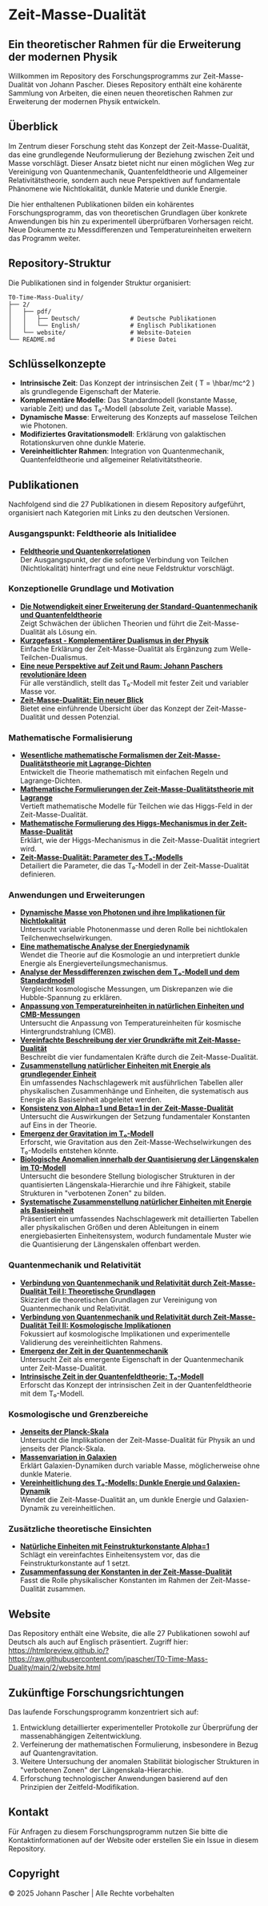 # Zeit-Masse-Dualität

## Ein theoretischer Rahmen für die Erweiterung der modernen Physik

Willkommen im Repository des Forschungsprogramms zur Zeit-Masse-Dualität von Johann Pascher. Dieses Repository enthält eine kohärente Sammlung von Arbeiten, die einen neuen theoretischen Rahmen zur Erweiterung der modernen Physik entwickeln.

## Überblick

Im Zentrum dieser Forschung steht das Konzept der Zeit-Masse-Dualität, das eine grundlegende Neuformulierung der Beziehung zwischen Zeit und Masse vorschlägt. Dieser Ansatz bietet nicht nur einen möglichen Weg zur Vereinigung von Quantenmechanik, Quantenfeldtheorie und Allgemeiner Relativitätstheorie, sondern auch neue Perspektiven auf fundamentale Phänomene wie Nichtlokalität, dunkle Materie und dunkle Energie.

Die hier enthaltenen Publikationen bilden ein kohärentes Forschungsprogramm, das von theoretischen Grundlagen über konkrete Anwendungen bis hin zu experimentell überprüfbaren Vorhersagen reicht. Neue Dokumente zu Messdifferenzen und Temperatureinheiten erweitern das Programm weiter.

## Repository-Struktur

Die Publikationen sind in folgender Struktur organisiert:
```
T0-Time-Mass-Duality/
├── 2/
│   ├── pdf/
│   │   ├── Deutsch/              # Deutsche Publikationen
│   │   └── English/              # Englisch Publikationen
│   └── website/                  # Website-Dateien
└── README.md                     # Diese Datei
```


## Schlüsselkonzepte

- **Intrinsische Zeit**: Das Konzept der intrinsischen Zeit \( T = \hbar/mc^2 \) als grundlegende Eigenschaft der Materie.
- **Komplementäre Modelle**: Das Standardmodell (konstante Masse, variable Zeit) und das T₀-Modell (absolute Zeit, variable Masse).
- **Dynamische Masse**: Erweiterung des Konzepts auf masselose Teilchen wie Photonen.
- **Modifiziertes Gravitationsmodell**: Erklärung von galaktischen Rotationskurven ohne dunkle Materie.
- **Vereinheitlichter Rahmen**: Integration von Quantenmechanik, Quantenfeldtheorie und allgemeiner Relativitätstheorie.

## Publikationen

Nachfolgend sind die 27 Publikationen in diesem Repository aufgeführt, organisiert nach Kategorien mit Links zu den deutschen Versionen.

### Ausgangspunkt: Feldtheorie als Initialidee

- **[Feldtheorie und Quantenkorrelationen](https://github.com/jpascher/T0-Time-Mass-Duality/blob/main/2/pdf/Deutsch/FeldtheorieQuanten.pdf)**  
  Der Ausgangspunkt, der die sofortige Verbindung von Teilchen (Nichtlokalität) hinterfragt und eine neue Feldstruktur vorschlägt.

### Konzeptionelle Grundlage und Motivation

- **[Die Notwendigkeit einer Erweiterung der Standard-Quantenmechanik und Quantenfeldtheorie](https://github.com/jpascher/T0-Time-Mass-Duality/blob/main/2/pdf/Deutsch/NotwendigkeitQMErweiterung.pdf)**  
  Zeigt Schwächen der üblichen Theorien und führt die Zeit-Masse-Dualität als Lösung ein.
- **[Kurzgefasst - Komplementärer Dualismus in der Physik](https://github.com/jpascher/T0-Time-Mass-Duality/blob/main/2/pdf/Deutsch/KurzKomplementDualPhysik.pdf)**  
  Einfache Erklärung der Zeit-Masse-Dualität als Ergänzung zum Welle-Teilchen-Dualismus.
- **[Eine neue Perspektive auf Zeit und Raum: Johann Paschers revolutionäre Ideen](https://github.com/jpascher/T0-Time-Mass-Duality/blob/main/2/pdf/Deutsch/ZeitRaumPascher.pdf)**  
  Für alle verständlich, stellt das T₀-Modell mit fester Zeit und variabler Masse vor.
- **[Zeit-Masse-Dualität: Ein neuer Blick](https://github.com/jpascher/T0-Time-Mass-Duality/blob/main/2/pdf/Deutsch/ZeitMasseNeuerBlick.pdf)**  
  Bietet eine einführende Übersicht über das Konzept der Zeit-Masse-Dualität und dessen Potenzial.

### Mathematische Formalisierung

- **[Wesentliche mathematische Formalismen der Zeit-Masse-Dualitätstheorie mit Lagrange-Dichten](https://github.com/jpascher/T0-Time-Mass-Duality/blob/main/2/pdf/Deutsch/MathZeitMasseLagrangeDicht.pdf)**  
  Entwickelt die Theorie mathematisch mit einfachen Regeln und Lagrange-Dichten.
- **[Mathematische Formulierungen der Zeit-Masse-Dualitätstheorie mit Lagrange](https://github.com/jpascher/T0-Time-Mass-Duality/blob/main/2/pdf/Deutsch/MathZeitMasseLagrange.pdf)**  
  Vertieft mathematische Modelle für Teilchen wie das Higgs-Feld in der Zeit-Masse-Dualität.
- **[Mathematische Formulierung des Higgs-Mechanismus in der Zeit-Masse-Dualität](https://github.com/jpascher/T0-Time-Mass-Duality/blob/main/2/pdf/Deutsch/MathHiggsZeitMasse.pdf)**  
  Erklärt, wie der Higgs-Mechanismus in die Zeit-Masse-Dualität integriert wird.
- **[Zeit-Masse-Dualität: Parameter des T₀-Modells](https://github.com/jpascher/T0-Time-Mass-Duality/blob/main/2/pdf/Deutsch/ZeitMasseT0Params.pdf)**  
  Detailiert die Parameter, die das T₀-Modell in der Zeit-Masse-Dualität definieren.

### Anwendungen und Erweiterungen

- **[Dynamische Masse von Photonen und ihre Implikationen für Nichtlokalität](https://github.com/jpascher/T0-Time-Mass-Duality/blob/main/2/pdf/Deutsch/DynMassePhotonenNichtlokal.pdf)**  
  Untersucht variable Photonenmasse und deren Rolle bei nichtlokalen Teilchenwechselwirkungen.
- **[Eine mathematische Analyse der Energiedynamik](https://github.com/jpascher/T0-Time-Mass-Duality/blob/main/2/pdf/Deutsch/MathEnergiedynamik.pdf)**  
  Wendet die Theorie auf die Kosmologie an und interpretiert dunkle Energie als Energieverteilungsmechanismus.
- **[Analyse der Messdifferenzen zwischen dem T₀-Modell und dem Standardmodell](https://github.com/jpascher/T0-Time-Mass-Duality/blob/main/2/pdf/Deutsch/MessdifferenzenT0Standard.pdf)**  
  Vergleicht kosmologische Messungen, um Diskrepanzen wie die Hubble-Spannung zu erklären.
- **[Anpassung von Temperatureinheiten in natürlichen Einheiten und CMB-Messungen](https://github.com/jpascher/T0-Time-Mass-Duality/blob/main/2/pdf/Deutsch/TempEinheitenCMB.pdf)**  
  Untersucht die Anpassung von Temperatureinheiten für kosmische Hintergrundstrahlung (CMB).
- **[Vereinfachte Beschreibung der vier Grundkräfte mit Zeit-Masse-Dualität](https://github.com/jpascher/T0-Time-Mass-Duality/blob/main/2/pdf/Deutsch/VierKraefteZeitMasse.pdf)**  
  Beschreibt die vier fundamentalen Kräfte durch die Zeit-Masse-Dualität.
- **[Zusammenstellung natürlicher Einheiten mit Energie als grundlegender Einheit](https://github.com/jpascher/T0-Time-Mass-Duality/blob/main/2/pdf/Deutsch/NatEinheitenSystematik.pdf)**  
  Ein umfassendes Nachschlagewerk mit ausführlichen Tabellen aller physikalischen Zusammenhänge und Einheiten, die systematisch aus Energie als Basiseinheit abgeleitet werden.
- **[Konsistenz von Alpha=1 und Beta=1 in der Zeit-Masse-Dualität](https://github.com/jpascher/T0-Time-Mass-Duality/blob/main/2/pdf/Deutsch/Alpha1Beta1Konsistenz.pdf)**  
  Untersucht die Auswirkungen der Setzung fundamentaler Konstanten auf Eins in der Theorie.
- **[Emergenz der Gravitation im T₀-Modell](https://github.com/jpascher/T0-Time-Mass-Duality/blob/main/2/pdf/Deutsch/EmergentGravT0.pdf)**  
  Erforscht, wie Gravitation aus den Zeit-Masse-Wechselwirkungen des T₀-Modells entstehen könnte.
- **[Biologische Anomalien innerhalb der Quantisierung der Längenskalen im T0-Modell](https://github.com/jpascher/T0-Time-Mass-Duality/blob/main/2/pdf/Deutsch/biologischeSysteme.pdf)**  
  Untersucht die besondere Stellung biologischer Strukturen in der quantisierten Längenskala-Hierarchie und ihre Fähigkeit, stabile Strukturen in "verbotenen Zonen" zu bilden.
- **[Systematische Zusammenstellung natürlicher Einheiten mit Energie als Basiseinheit](https://github.com/jpascher/T0-Time-Mass-Duality/blob/main/2/pdf/Deutsch/NatEinheitenSystematik.pdf)**  
  Präsentiert ein umfassendes Nachschlagewerk mit detaillierten Tabellen aller physikalischen Größen und deren Ableitungen in einem energiebasierten Einheitensystem, wodurch fundamentale Muster wie die Quantisierung der Längenskalen offenbart werden.

### Quantenmechanik und Relativität

- **[Verbindung von Quantenmechanik und Relativität durch Zeit-Masse-Dualität Teil I: Theoretische Grundlagen](https://github.com/jpascher/T0-Time-Mass-Duality/blob/main/2/pdf/Deutsch/QMRelTimeMassPart1.pdf)**  
  Skizziert die theoretischen Grundlagen zur Vereinigung von Quantenmechanik und Relativität.
- **[Verbindung von Quantenmechanik und Relativität durch Zeit-Masse-Dualität Teil II: Kosmologische Implikationen](https://github.com/jpascher/T0-Time-Mass-Duality/blob/main/2/pdf/Deutsch/QMRelTimeMassPart2.pdf)**  
  Fokussiert auf kosmologische Implikationen und experimentelle Validierung des vereinheitlichten Rahmens.
- **[Emergenz der Zeit in der Quantenmechanik](https://github.com/jpascher/T0-Time-Mass-Duality/blob/main/2/pdf/Deutsch/ZeitEmergentQM.pdf)**  
  Untersucht Zeit als emergente Eigenschaft in der Quantenmechanik unter Zeit-Masse-Dualität.
- **[Intrinsische Zeit in der Quantenfeldtheorie: T₀-Modell](https://github.com/jpascher/T0-Time-Mass-Duality/blob/main/2/pdf/Deutsch/QFTIntrinsischesZeitT0.pdf)**  
  Erforscht das Konzept der intrinsischen Zeit in der Quantenfeldtheorie mit dem T₀-Modell.

### Kosmologische und Grenzbereiche

- **[Jenseits der Planck-Skala](https://github.com/jpascher/T0-Time-Mass-Duality/blob/main/2/pdf/Deutsch/JenseitsPlanck.pdf)**  
  Untersucht die Implikationen der Zeit-Masse-Dualität für Physik an und jenseits der Planck-Skala.
- **[Massenvariation in Galaxien](https://github.com/jpascher/T0-Time-Mass-Duality/blob/main/2/pdf/Deutsch/MassVarGalaxien.pdf)**  
  Erklärt Galaxien-Dynamiken durch variable Masse, möglicherweise ohne dunkle Materie.
- **[Vereinheitlichung des T₀-Modells: Dunkle Energie und Galaxien-Dynamik](https://github.com/jpascher/T0-Time-Mass-Duality/blob/main/2/pdf/Deutsch/T0VereinheitlichungDEGal.pdf)**  
  Wendet die Zeit-Masse-Dualität an, um dunkle Energie und Galaxien-Dynamik zu vereinheitlichen.

### Zusätzliche theoretische Einsichten

- **[Natürliche Einheiten mit Feinstrukturkonstante Alpha=1](https://github.com/jpascher/T0-Time-Mass-Duality/blob/main/2/pdf/Deutsch/NatEinheitenAlpha1.pdf)**  
  Schlägt ein vereinfachtes Einheitensystem vor, das die Feinstrukturkonstante auf 1 setzt.
- **[Zusammenfassung der Konstanten in der Zeit-Masse-Dualität](https://github.com/jpascher/T0-Time-Mass-Duality/blob/main/2/pdf/Deutsch/ZusammenfassungKonstanten.pdf)**  
  Fasst die Rolle physikalischer Konstanten im Rahmen der Zeit-Masse-Dualität zusammen.

## Website

Das Repository enthält eine Website, die alle 27 Publikationen sowohl auf Deutsch als auch auf Englisch präsentiert. Zugriff hier:
https://htmlpreview.github.io/?https://raw.githubusercontent.com/jpascher/T0-Time-Mass-Duality/main/2/website.html

## Zukünftige Forschungsrichtungen

Das laufende Forschungsprogramm konzentriert sich auf:
1. Entwicklung detaillierter experimenteller Protokolle zur Überprüfung der massenabhängigen Zeitentwicklung.
2. Verfeinerung der mathematischen Formulierung, insbesondere in Bezug auf Quantengravitation.
3. Weitere Untersuchung der anomalen Stabilität biologischer Strukturen in "verbotenen Zonen" der Längenskala-Hierarchie.
4. Erforschung technologischer Anwendungen basierend auf den Prinzipien der Zeitfeld-Modifikation.

## Kontakt

Für Anfragen zu diesem Forschungsprogramm nutzen Sie bitte die Kontaktinformationen auf der Website oder erstellen Sie ein Issue in diesem Repository.

## Copyright

© 2025 Johann Pascher | Alle Rechte vorbehalten